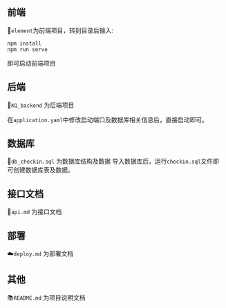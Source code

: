 ## 前端

:clown_face:`element`为前端项目，转到目录后输入:

```
npm install
npm run serve
```

即可启动前端项目

## 后端

:drooling_face:`KQ_backend` 为后端项目

在`application.yaml`中修改启动端口及数据库相关信息后，直接启动即可。

## 数据库

:lying_face:`db_checkin.sql` 为数据库结构及数据
导入数据库后，运行`checkin.sql`文件即可创建数据库表及数据。
## 接口文档

:speech_balloon:`api.md` 为接口文档
## 部署

:cloud:`deploy.md` 为部署文档
## 其他

:books:`README.md` 为项目说明文档


